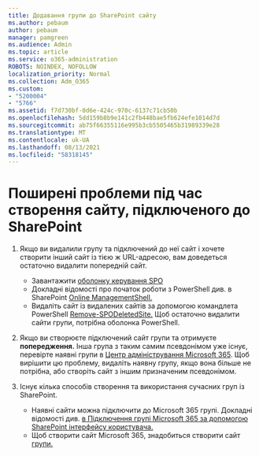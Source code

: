 ```yaml
---
title: Додавання групи до SharePoint сайту
ms.author: pebaum
author: pebaum
manager: pamgreen
ms.audience: Admin
ms.topic: article
ms.service: o365-administration
ROBOTS: NOINDEX, NOFOLLOW
localization_priority: Normal
ms.collection: Adm_O365
ms.custom:
- "5200004"
- "5766"
ms.assetid: f7d730bf-0d6e-424c-970c-6137c71cb50b
ms.openlocfilehash: 5dd159b8b9e141c2fb448bae5fb624efe1014d7d
ms.sourcegitcommit: ab75f66355116e995b3cb5505465b31989339e28
ms.translationtype: MT
ms.contentlocale: uk-UA
ms.lasthandoff: 08/13/2021
ms.locfileid: "58318145"
---
```

# <a name="common-issues-when-creating-a-group-connected-site-in-sharepoint"></a>Поширені проблеми під час створення сайту, підключеного до SharePoint

1. Якщо ви видалили групу та підключений до неї сайт і хочете створити інший сайт із тією ж URL-адресою, вам доведеться остаточно видалити попередній сайт.

   - Завантажити [оболонку керування SPO](https://support.office.com/article/introduction-to-the-sharepoint-online-management-shell-c16941c3-19b4-4710-8056-34c034493429)
   - Докладні відомості про початок роботи з PowerShell див. в SharePoint [Online ManagementShell.](https://docs.microsoft.com/powershell/module/sharepoint-online/remove-sposite)
   - Видаліть сайт із видалених сайтів за допомогою командлета PowerShell [Remove-SPODeletedSite.](https://docs.microsoft.com/powershell/module/sharepoint-online/remove-sposite?view=sharepoint-ps) Щоб остаточно видалити сайти групи, потрібна оболонка PowerShell.

1. Якщо ви створюєте підключений сайт групи та отримуєте **попередження.** Інша група з таким самим псевдонімом уже існує, перевірте наявні групи в [Центр адміністрування Microsoft 365](https://admin.microsoft.com/AdminPortal/Home#/groups). Щоб вирішити цю проблему, видаліть наявну групу, якщо вона більше не потрібна, або створіть сайт з іншим призначеним псевдонімом.

1. Існує кілька способів створення та використання сучасних груп із SharePoint.

   - Наявні сайти можна підключити до Microsoft 365 групі. Докладні відомості див. [в Підключення групі Microsoft 365 за допомогою SharePoint інтерфейсу користувача.](https://docs.microsoft.com/sharepoint/dev/transform/modernize-connect-to-office365-group#connect-an-office-365-group-using-the-sharepoint-user-interface)
   - Щоб створити сайт Microsoft 365, знадобиться створити сайт [групи.](https://admin.microsoft.com/sharepoint)

